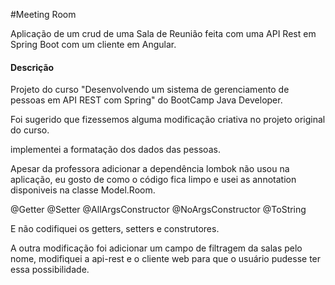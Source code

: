#Meeting Room

Aplicação de um crud de uma Sala de Reunião feita com uma API Rest em Spring Boot com um cliente em Angular.

#### Descrição

Projeto do curso "Desenvolvendo um sistema de gerenciamento de pessoas em API REST com Spring" do BootCamp Java Developer.

Foi sugerido que fizessemos alguma modificação criativa no projeto original do curso.


implementei a formatação dos dados das pessoas.


Apesar da professora adicionar a dependência lombok não usou na aplicação, eu gosto de como o código fica limpo e usei as annotation disponiveis na classe Model.Room.

@Getter
@Setter
@AllArgsConstructor
@NoArgsConstructor
@ToString

E não codifiquei os getters, setters e construtores.

A outra modificação foi adicionar um campo de filtragem da salas pelo nome, modifiquei a api-rest e o cliente web para que o usuário pudesse ter essa possibilidade.
